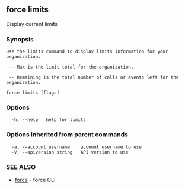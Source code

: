 ## force limits

Display current limits

### Synopsis


	Use the limits command to display limits information for your organization.

	 -- Max is the limit total for the organization.

	 -- Remaining is the total number of calls or events left for the organization.

```
force limits [flags]
```

### Options

```
  -h, --help   help for limits
```

### Options inherited from parent commands

```
  -a, --account username    account username to use
  -V, --apiversion string   API version to use
```

### SEE ALSO

* [force](force.md)	 - force CLI

